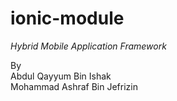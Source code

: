 # ionic-module
<i>Hybrid Mobile Application Framework</i>

By<br>
Abdul Qayyum Bin Ishak<br>
Mohammad Ashraf Bin Jefrizin
